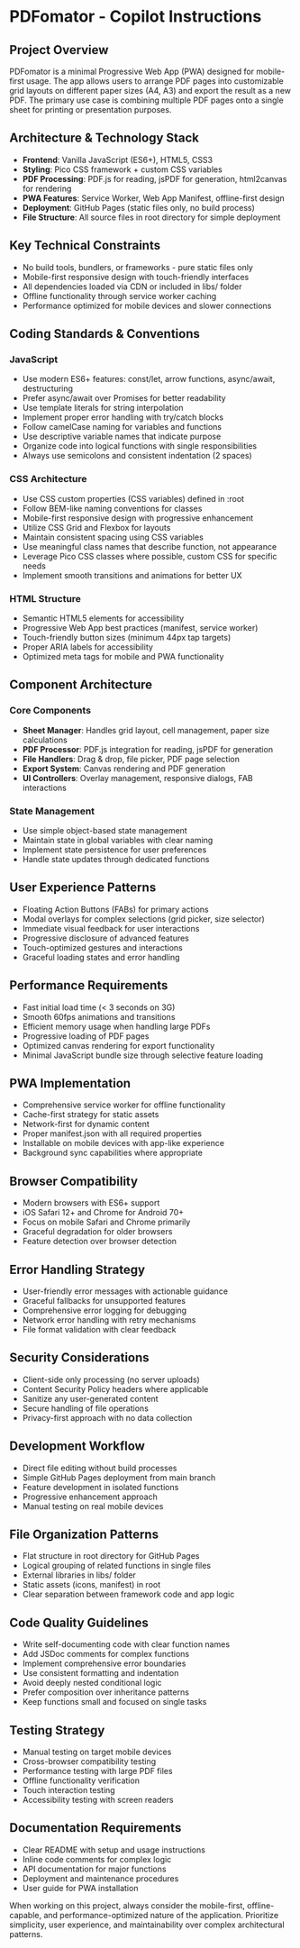 # PDFomator - Copilot Instructions

## Project Overview
PDFomator is a minimal Progressive Web App (PWA) designed for mobile-first usage. The app allows users to arrange PDF pages into customizable grid layouts on different paper sizes (A4, A3) and export the result as a new PDF. The primary use case is combining multiple PDF pages onto a single sheet for printing or presentation purposes.

## Architecture & Technology Stack
- **Frontend**: Vanilla JavaScript (ES6+), HTML5, CSS3
- **Styling**: Pico CSS framework + custom CSS variables
- **PDF Processing**: PDF.js for reading, jsPDF for generation, html2canvas for rendering
- **PWA Features**: Service Worker, Web App Manifest, offline-first design
- **Deployment**: GitHub Pages (static files only, no build process)
- **File Structure**: All source files in root directory for simple deployment

## Key Technical Constraints
- No build tools, bundlers, or frameworks - pure static files only
- Mobile-first responsive design with touch-friendly interfaces
- All dependencies loaded via CDN or included in libs/ folder
- Offline functionality through service worker caching
- Performance optimized for mobile devices and slower connections

## Coding Standards & Conventions

### JavaScript
- Use modern ES6+ features: const/let, arrow functions, async/await, destructuring
- Prefer async/await over Promises for better readability
- Use template literals for string interpolation
- Implement proper error handling with try/catch blocks
- Follow camelCase naming for variables and functions
- Use descriptive variable names that indicate purpose
- Organize code into logical functions with single responsibilities
- Always use semicolons and consistent indentation (2 spaces)

### CSS Architecture
- Use CSS custom properties (CSS variables) defined in :root
- Follow BEM-like naming conventions for classes
- Mobile-first responsive design with progressive enhancement
- Utilize CSS Grid and Flexbox for layouts
- Maintain consistent spacing using CSS variables
- Use meaningful class names that describe function, not appearance
- Leverage Pico CSS classes where possible, custom CSS for specific needs
- Implement smooth transitions and animations for better UX

### HTML Structure
- Semantic HTML5 elements for accessibility
- Progressive Web App best practices (manifest, service worker)
- Touch-friendly button sizes (minimum 44px tap targets)
- Proper ARIA labels for accessibility
- Optimized meta tags for mobile and PWA functionality

## Component Architecture

### Core Components
- **Sheet Manager**: Handles grid layout, cell management, paper size calculations
- **PDF Processor**: PDF.js integration for reading, jsPDF for generation
- **File Handlers**: Drag & drop, file picker, PDF page selection
- **Export System**: Canvas rendering and PDF generation
- **UI Controllers**: Overlay management, responsive dialogs, FAB interactions

### State Management
- Use simple object-based state management
- Maintain state in global variables with clear naming
- Implement state persistence for user preferences
- Handle state updates through dedicated functions

## User Experience Patterns
- Floating Action Buttons (FABs) for primary actions
- Modal overlays for complex selections (grid picker, size selector)
- Immediate visual feedback for user interactions
- Progressive disclosure of advanced features
- Touch-optimized gestures and interactions
- Graceful loading states and error handling

## Performance Requirements
- Fast initial load time (< 3 seconds on 3G)
- Smooth 60fps animations and transitions
- Efficient memory usage when handling large PDFs
- Progressive loading of PDF pages
- Optimized canvas rendering for export functionality
- Minimal JavaScript bundle size through selective feature loading

## PWA Implementation
- Comprehensive service worker for offline functionality
- Cache-first strategy for static assets
- Network-first for dynamic content
- Proper manifest.json with all required properties
- Installable on mobile devices with app-like experience
- Background sync capabilities where appropriate

## Browser Compatibility
- Modern browsers with ES6+ support
- iOS Safari 12+ and Chrome for Android 70+
- Focus on mobile Safari and Chrome primarily
- Graceful degradation for older browsers
- Feature detection over browser detection

## Error Handling Strategy
- User-friendly error messages with actionable guidance
- Graceful fallbacks for unsupported features
- Comprehensive error logging for debugging
- Network error handling with retry mechanisms
- File format validation with clear feedback

## Security Considerations
- Client-side only processing (no server uploads)
- Content Security Policy headers where applicable
- Sanitize any user-generated content
- Secure handling of file operations
- Privacy-first approach with no data collection

## Development Workflow
- Direct file editing without build processes
- Simple GitHub Pages deployment from main branch
- Feature development in isolated functions
- Progressive enhancement approach
- Manual testing on real mobile devices

## File Organization Patterns
- Flat structure in root directory for GitHub Pages
- Logical grouping of related functions in single files
- External libraries in libs/ folder
- Static assets (icons, manifest) in root
- Clear separation between framework code and app logic

## Code Quality Guidelines
- Write self-documenting code with clear function names
- Add JSDoc comments for complex functions
- Implement comprehensive error boundaries
- Use consistent formatting and indentation
- Avoid deeply nested conditional logic
- Prefer composition over inheritance patterns
- Keep functions small and focused on single tasks

## Testing Strategy
- Manual testing on target mobile devices
- Cross-browser compatibility testing
- Performance testing with large PDF files
- Offline functionality verification
- Touch interaction testing
- Accessibility testing with screen readers

## Documentation Requirements
- Clear README with setup and usage instructions
- Inline code comments for complex logic
- API documentation for major functions
- Deployment and maintenance procedures
- User guide for PWA installation

When working on this project, always consider the mobile-first, offline-capable, and performance-optimized nature of the application. Prioritize simplicity, user experience, and maintainability over complex architectural patterns.
